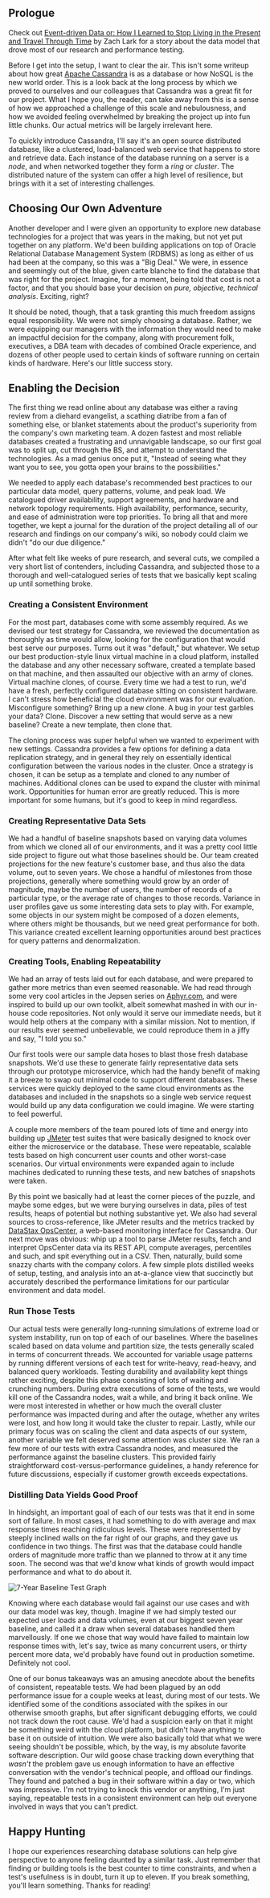 ## Prologue

Check out [Event-driven Data or: How I Learned to Stop Living in the Present and Travel Through Time](https://www.airpair.com/event-sourcing/posts/event-driven-data) by Zach Lark for a story about the data model that drove most of our research and performance testing.

Before I get into the setup, I want to clear the air. This isn't some writeup about how great [Apache Cassandra](http://cassandra.apache.org/) is as a database or how NoSQL is the new world order. This is a look back at the long process by which we proved to ourselves and our colleagues that Cassandra was a great fit for our project. What I hope you, the reader, can take away from this is a sense of how we approached a challenge of this scale and nebulousness, and how we avoided feeling overwhelmed by breaking the project up into fun little chunks. Our actual metrics will be largely irrelevant here.

To quickly introduce Cassandra, I'll say it's an open source distributed database, like a clustered, load-balanced web service that happens to store and retrieve data. Each instance of the database running on a server is a *node*, and when networked together they form a *ring* or *cluster*. The distributed nature of the system can offer a high level of resilience, but brings with it a set of interesting challenges.

## Choosing Our Own Adventure

Another developer and I were given an opportunity to explore new database technologies for a project that was years in the making, but not yet put together on any platform. We'd been building applications on top of Oracle Relational Database Management System (RDBMS) as long as either of us had been at the company, so this was a "Big Deal." We were, in essence and seemingly out of the blue, given carte blanche to find the database that was right for the project. Imagine, for a moment, being told that cost is not a factor, and that you should base your decision on *pure, objective, technical analysis*. Exciting, right?

It should be noted, though, that a task granting this much freedom assigns equal responsibility. We were not simply choosing a database. Rather, we were equipping our managers with the information they would need to make an impactful decision for the company, along with procurement folk, executives, a DBA team with decades of combined Oracle experience, and dozens of other people used to certain kinds of software running on certain kinds of hardware. Here's our little success story.

## Enabling the Decision

The first thing we read online about any database was either a raving review from a diehard evangelist, a scathing diatribe from a fan of something else, or blanket statements about the product's superiority from the company's own marketing team. A dozen fastest and most reliable databases created a frustrating and unnavigable landscape, so our first goal was to split up, cut through the BS, and attempt to understand the technologies. As a mad genius once put it, "Instead of seeing what they want you to see, you gotta open your brains to the possibilities."

We needed to apply each database's recommended best practices to our particular data model, query patterns, volume, and peak load. We catalogued driver availability, support agreements, and hardware and network topology requirements. High availability, performance, security, and ease of administration were top priorities. To bring all that and more together, we kept a journal for the duration of the project detailing all of our research and findings on our company's wiki, so nobody could claim we didn't "do our due diligence."

After what felt like weeks of pure research, and several cuts, we compiled a very short list of contenders, including Cassandra, and subjected those to a thorough and well-catalogued series of tests that we basically kept scaling up until something broke.

### Creating a Consistent Environment

For the most part, databases come with some assembly required. As we devised our test strategy for Cassandra, we reviewed the documentation as thoroughly as time would allow, looking for the configuration that would best serve our purposes. Turns out it was "default," but whatever. We setup our best production-style linux virtual machine in a cloud platform, installed the database and any other necessary software, created a template based on that machine, and then assaulted our objective with an army of clones. Virtual machine clones, of course. Every time we had a test to run, we'd have a fresh, perfectly configured database sitting on consistent hardware. I can't stress how beneficial the cloud environment was for our evaluation. Misconfigure something? Bring up a new clone. A bug in your test garbles your data? Clone. Discover a new setting that would serve as a new baseline? Create a new template, then clone that.

The cloning process was super helpful when we wanted to experiment with new settings. Cassandra provides a few options for defining a data replication strategy, and in general they rely on essentially identical configuration between the various nodes in the cluster. Once a strategy is chosen, it can be setup as a template and cloned to any number of machines. Additional clones can be used to expand the cluster with minimal work. Opportunities for human error are greatly reduced. This is more important for some humans, but it's good to keep in mind regardless.

### Creating Representative Data Sets

We had a handful of baseline snapshots based on varying data volumes from which we cloned all of our environments, and it was a pretty cool little side project to figure out what those baselines should be. Our team created projections for the new feature's customer base, and thus also the data volume, out to seven years. We chose a handful of milestones from those projections, generally where something would grow by an order of magnitude, maybe the number of users, the number of records of a particular type, or the average rate of changes to those records. Variance in user profiles gave us some interesting data sets to play with. For example, some objects in our system might be composed of a dozen elements, where others might be thousands, but we need great performance for both. This variance created excellent learning opportunities around best practices for query patterns and denormalization.

### Creating Tools, Enabling Repeatability

We had an array of tests laid out for each database, and were prepared to gather more metrics than even seemed reasonable. We had read through some very cool articles in the Jepsen series on [Aphyr.com](https://aphyr.com/posts/294-call-me-maybe-cassandra), and were inspired to build up our own toolkit, albeit somewhat mashed in with our in-house code repositories. Not only would it serve our immediate needs, but it would help others at the company with a similar mission. Not to mention, if our results ever seemed unbelievable, we could reproduce them in a jiffy and say, "I told you so."

Our first tools were our sample data hoses to blast those fresh database snapshots. We'd use these to generate fairly representative data sets through our prototype microservice, which had the handy benefit of making it a breeze to swap out minimal code to support different databases. These services were quickly deployed to the same cloud environments as the databases and included in the snapshots so a single web service request would build up any data configuration we could imagine. We were starting to feel powerful.

A couple more members of the team poured lots of time and energy into building up [JMeter](http://jmeter.apache.org/index.html) test suites that were basically designed to knock over either the microservice or the database. These were repeatable, scalable tests based on high concurrent user counts and other worst-case scenarios. Our virtual environments were expanded again to include machines dedicated to running these tests, and new batches of snapshots were taken. 

By this point we basically had at least the corner pieces of the puzzle, and maybe some edges, but we were burying ourselves in data, piles of test results, heaps of potential but nothing substantive yet. We also had several sources to cross-reference, like JMeter results and the metrics tracked by [DataStax OpsCenter](http://www.datastax.com/what-we-offer/products-services/datastax-opscenter), a web-based monitoring interface for Cassandra. Our next move was obvious: whip up a tool to parse JMeter results, fetch and interpret OpsCenter data via its REST API, compute averages, percentiles and such, and spit everything out in a CSV. Then, naturally, build some snazzy charts with the company colors. A few simple plots distilled weeks of setup, testing, and analysis into an at-a-glance view that succinctly but accurately described the performance limitations for our particular environment and data model.

### Run Those Tests

Our actual tests were generally long-running simulations of extreme load or system instability, run on top of each of our baselines. Where the baselines scaled based on data volume and partition size, the tests generally scaled in terms of concurrent threads. We accounted for variable usage patterns by running different versions of each test for write-heavy, read-heavy, and balanced query workloads. Testing durability and availability kept things rather exciting, despite this phase consisting of lots of waiting and crunching numbers. During extra executions of some of the tests, we would kill one of the Cassandra nodes, wait a while, and bring it back online. We were most interested in whether or how much the overall cluster performance was impacted during and after the outage, whether any writes were lost, and how long it would take the cluster to repair. Lastly, while our primary focus was on scaling the client and data aspects of our system, another variable we felt deserved some attention was cluster size. We ran a few more of our tests with extra Cassandra nodes, and measured the performance against the baseline clusters. This provided fairly straightforward cost-versus-performance guidelines, a handy reference for future discussions, especially if customer growth exceeds expectations.

### Distilling Data Yields Good Proof

In hindsight, an important goal of each of our tests was that it end in some sort of failure. In most cases, it had something to do with average and max response times reaching ridiculous levels. These were represented by steeply inclined walls on the far right of our graphs, and they gave us confidence in two things. The first was that the database could handle orders of magnitude more traffic than we planned to throw at it any time soon. The second was that we'd know what kinds of growth would impact performance and what to do about it.

![7-Year Baseline Test Graph](https://openmerchantaccount.com/img/vf_7yr_3n_baseline_chart_a2.png "Note the rapid growth in response times, as if the tubes are getting clogged.")

Knowing where each database would fail against our use cases and with our data model was key, though. Imagine if we had simply tested our expected user loads and data volumes, even at our biggest seven year baseline, and called it a draw when several databases handled them marvellously. If one we chose that way would have failed to maintain low response times with, let's say, twice as many concurrent users, or thirty percent more data, we'd probably have found out in production sometime. Definitely not cool.

One of our bonus takeaways was an amusing anecdote about the benefits of consistent, repeatable tests. We had been plagued by an odd performance issue for a couple weeks at least, during most of our tests. We identified some of the conditions associated with the spikes in our otherwise smooth graphs, but after significant debugging efforts, we could not track down the root cause. We'd had a suspicion early on that it might be something weird with the cloud platform, but didn't have anything to base it on outside of intuition. We were also basically told that what we were seeing shouldn't be possible, which, by the way, is my absolute favorite software description. Our wild goose chase tracking down everything that *wasn't* the problem gave us enough information to have an effective conversation with the vendor's technical people, and offload our findings. They found and patched a bug in their software within a day or two, which was impressive. I'm not trying to knock this vendor or anything, I'm just saying, repeatable tests in a consistent environment can help out everyone involved in ways that you can't predict.

## Happy Hunting

I hope our experiences researching database solutions can help give perspective to anyone feeling daunted by a similar task. Just remember that finding or building tools is the best counter to time constraints, and when a test's usefulness is in doubt, turn it up to eleven. If you break something, you'll learn something. Thanks for reading!